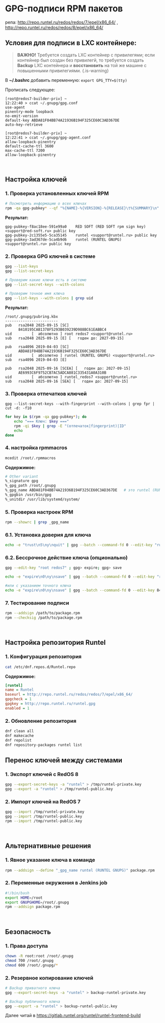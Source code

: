 # GPG-подписи RPM пакетов

репа: http://repo.runtel.ru/redos/redos/7/epel/x86_64/ , http://repo.runtel.ru/redos/redos/8/epel/x86_64/

## Условия для подписи в LXC контейнере:

> **ВАЖНО!**
> Требуется создать LXC контейнер с привилегями;
> если контейнер был создан без привилегй, то требуется создать **Backup** LXC контейнера и **восстановить** на той же машине с повышенными привилегиями.
{.is-warning}

В **~/.bashrc** добавить переменную: `export GPG_TTY=$(tty)`

Прописать следующее:
```
[root@redos7-builder-priv] ~
12:22:40 > ccat ~/.gnupg/gpg.conf
use-agent 
pinentry-mode loopback
no-emit-version  
default-key ABDA81F04BB74A21936B194F325CE60C3AD367DE
auto-key-retrieve

[root@redos7-builder-priv] ~
12:22:41 > ccat ~/.gnupg/gpg-agent.conf
allow-loopback-pinentry
default-cache-ttl 3600
max-cache-ttl 7200
allow-loopback-pinentry
```
<br/>



## Настройка ключей

### 1. Проверка установленных ключей RPM
```bash
# Посмотреть информацию о всех ключах
rpm -qa gpg-pubkey* --qf "%{NAME}-%{VERSION}-%{RELEASE}\t%{SUMMARY}\n"
```
**Результат:**
```
gpg-pubkey-f8ac18ee-591e99a0    RED SOFT (RED SOFT rpm sign key) <support@red-soft.ru> public key
gpg-pubkey-2c1355e5-5ca35145    runtel <support@runtel.ru> public key
gpg-pubkey-3ad367de-5ca4b9d6    runtel (RUNTEL GNUPG) <support@runtel.ru> public key
```

### 2. Проверка GPG ключей в системе
```bash
gpg --list-keys
gpg --list-secret-keys

# Проверим какие ключи есть в системе
gpg --list-secret-keys --with-colons

# Проверим точное имя ключа
gpg --list-keys --with-colons | grep uid
```
**Результат:**
```
/root/.gnupg/pubring.kbx
------------------------
pub   rsa2048 2025-09-15 [SC]
      8410195CAB1378F5293B039239D988BC61EABBC4
uid         [  абсолютно ] root redos7 <support@runtel.ru>
sub   rsa2048 2025-09-15 [E] [   годен до: 2027-09-15]

pub   rsa4096 2019-04-03 [SC]
      ABDA81F04BB74A21936B194F325CE60C3AD367DE
uid         [  абсолютно ] runtel (RUNTEL GNUPG) <support@runtel.ru>
sub   rsa4096 2019-04-03 [E]

pub   rsa2048 2025-09-16 [SCEA] [   годен до: 2027-09-15]
      AE6993C6F9752CB7AC5ADCA881C335431A0A310B
uid         [  абсолютно ] runtel_redos7 <support@runtel.ru>
sub   rsa2048 2025-09-16 [SEA] [   годен до: 2027-09-15]
```

### 3. Проверка отпечатков ключей
`gpg --list-secret-keys --with-fingerprint --with-colons | grep fpr | cut -d: -f10`

```bash
for key in $(rpm -qa gpg-pubkey*); do
    echo "=== Ключ: $key ==="
    rpm -qi $key | grep -E "(отпечаток|fingerprint)|ID"
    echo
done
```

### 4. настройка rpmmacros
```bash
mcedit /root/.rpmmacros
```

**Содержимое:**
```bash
# Other variant
%_signature gpg
%_gpg_path /root/.gnupg
%_gpg_name ABDA81F04BB74A21936B194F325CE60C3AD367DE   # это runtel (RUNTEL GNUPG)
%_gpgbin /usr/bin/gpg
%_unitdir /usr/lib/systemd/system/
```

### 5. Проверка настроек RPM
```bash
rpm --showrc | grep _gpg_name
```

### 6.1. Установка доверия для ключа
```bash
echo -e "trust\n5\ny\nquit" | gpg --batch --command-fd 0 --edit-key "runtel (RUNTEL GNUPG)"
```

### 6.2. Бессрочное действие ключа (опционально)
```bash
gpg --edit-key "root redos7" ; gpg> expire; gpg> save
```
```bash
echo -e "expire\n0\ny\nsave" | gpg --batch --command-fd 0 --edit-key "root redos7"

#или с указанием точного ключа
echo -e "expire\n0\ny\nsave" | gpg --batch --command-fd 0 --edit-key 8410195CAB1378F5293B039239D988BC61EABBC4
```

### 7. Тестирование подписи
```bash
rpm --addsign /path/to/package.rpm
rpm --checksig /path/to/package.rpm
```
<br/>



## Настройка репозитория Runtel

### 1. Конфигурация репозитория
```bash
cat /etc/dnf.repos.d/Runtel.repo
```

**Содержимое:**
```ini
[runtel]
name = Runtel
baseurl = http://repo.runtel.ru/redos/redos/7/epel/x86_64/
gpgcheck = 1
gpgkey = http://repo.runtel.ru/runtel.gpg
enabled = 1
```

### 2. Обновление репозитория
```bash
dnf clean all
dnf makecache
dnf repolist
dnf repository-packages runtel list
```

## Перенос ключей между системами

### 1. Экспорт ключей с RedOS 8
```bash
gpg --export-secret-keys -a "runtel" > /tmp/runtel-private.key
gpg --export -a "runtel" > /tmp/runtel-public.key
```

### 2. Импорт ключей на RedOS 7
```bash
gpg --import /tmp/runtel-private.key
gpg --import /tmp/runtel-public.key
rpm --import /tmp/runtel-public.key
```
<br/>



## Альтернативные решения

### 1. Явное указание ключа в команде
```bash
rpm --addsign --define "_gpg_name runtel (RUNTEL GNUPG)" package.rpm
```

### 2. Переменные окружения в Jenkins job
```bash
#!/bin/bash
export HOME=/root
export GNUPGHOME=/root/.gnupg
rpm --addsign package.rpm
```
<br/>



## Безопасность

### 1. Права доступа
```bash
chown -R root:root /root/.gnupg
chmod 700 /root/.gnupg
chmod 600 /root/.gnupg/*
```

### 2. Резервное копирование ключей
```bash
# Backup приватного ключа
gpg --export-secret-keys -a "runtel" > backup-runtel-private.key

# Backup публичного ключа  
gpg --export -a "runtel" > backup-runtel-public.key
```

Далее читай в https://gitlab.runtel.org/runtel/runtel-frontend-build
